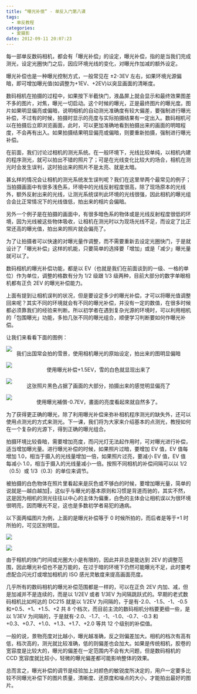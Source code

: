 ```yaml
---
title: “曝光补偿” - 单反入门第八课 
tags:
  - 单反教程
categories:
  - 爱摄影
date: 2012-09-11 20:07:23
---
```


每一部单反数码相机，都会有「曝光补偿」的设定，曝光补偿，指的是当我们完成测光，设定光圈快门之后，因应环境光线的变化，对曝光作加减的额外设定。

曝光补偿也是一种曝光控制方式，一般常见在 ±2-3EV 左右，如果环境光源偏暗，即可增加曝光值(如调整为+1EV、+2EV)以突显画面的清晰度。

数码相机在拍摄的过程中，如果按下半截快门，液晶屏上就会显示和最终效果图差不多的图片，对焦，曝光一切启动。这个时候的曝光，正是最终图片的曝光度。图片如果明显偏亮或偏暗，说明相机的自动测光准确度有较大偏差，要强制进行曝光补偿，不过有的时候，拍摄时显示的亮度与实际拍摄结果有一定出入。数码相机可以在拍摄后立即浏览画面，此时，可以更加准确地看到拍摄出来的画面的明暗程度，不会再有出入。如果拍摄结果明显偏亮或偏暗，则要重新拍摄，强制进行曝光补偿。

在前面，我们讨论过相机的测光系统。在一般环境下，光线比较单纯，以相机内建的程序测光，就可以拍出不错的照片了；可是在光线变化比较大的场合，相机在测光时会发生误判，这时拍出来的照片不是太亮、就是太暗。

甚幺样的情况会让相机的测光系统发生误判呢？我们在这里举两个最常见的例子；当拍摄画面中有很多浅色系，环境中的光线反射程度很高，除了现场原本的光线外，额外反射出来的光线，让测光系统误判此环境的光线很强，因此相机的曝光组合会比正常情况下的光线值低，拍出来的相片会偏暗。

<!-- more -->

另外一个例子是在拍摄的画面中，有很多暗色系的物体或是光线反射程度很低的环境，因为光线被这些物体吸收，让相机在测光时以为现场光线不足，而设定了比正常还高的曝光值，拍出来的照片就会偏亮了。

为了让拍摄者可以快速的对曝光量作调整，而不需要重新去设定光圈快门，于是就设计了「曝光补偿」这样的机能，只要简单的选择要「增加」或是「减少」曝光量就可以了。

数码相机的曝光补偿功能，都是以 EV（也就是我们在前面谈到的一级、一格的单位）作为单位，调整的格数有分为 1/2 级跟 1/3 级两种，目前大部分的数字单眼相机都有正负 2EV 的曝光补偿能力。

上面有提到让相机误判的状况，但是要设定多少的曝光补偿，才可以将曝光值调整回来呢？其实不同的环境就会有不同的曝光补偿，并没有一定的数值，在很多时候都必须靠我们的经验来判断。所以初学者在遇到复杂光源的环境时，可以利用相机的「包围曝光」功能，多拍几张不同的曝光组合，顺便学习判断要如何作曝光补偿。

让我们来看看下面的图例：

![](/images/sle/SLR_eighth1.jpg)<p align="center" style="line-height: initial; margin-top: -20px;">我们出国常会拍的雪景，使用相机曝光的原始设定，拍出来的图明显偏暗</p>

![](/images/sle/SLR_eighth2.jpg)<p align="center" style="line-height: initial; margin-top: -20px;">使用曝光补偿+1.5EV，雪的白色就显现出来了</p>

![](/images/sle/SLR_eighth3.jpg)<p align="center" style="line-height: initial; margin-top: -20px;">这张照片黑色占据了画面的大部分，拍摄出来的感觉明显偏亮了</p>

![](/images/sle/SLR_eighth4.jpg)<p align="center" style="line-height: initial; margin-top: -20px;">使用曝光補償-0.7EV，畫面的亮度看起來就自然多了。</p>

为了获得更正确的曝光，除了利用曝光补偿来弥补相机程序测光的缺失外，还可以使用点测光的方式来测光。下一课，我们将为大家来介绍基本的点测光，教授如何在一个复杂的光源下，得到正确的曝光组合。

拍摄环境比较昏暗，需要增加亮度，而闪光灯无法起作用时，可对曝光进行补偿，适当增加曝光量。进行曝光补偿的时候，如果照片过暗，要增加 EV 值，EV 值每增加 1.0，相当于摄入的光线量增加一倍，如果照片过亮，要减小 EV 值，EV 值每减小 1.0，相当于摄入的光线量减小一倍。按照不同相机的补偿间隔可以以 1/2（0.5）或 1/3（0.3）的单位来调节。

被拍摄的白色物体在照片里看起来是灰色或不够白的时候，要增加曝光量，简单的说就是―越白越加‖，这似乎与曝光的基本原则和习惯是背道而驰的，其实不然，这是因为相机的测光往往以中心的主体为偏重，白色的主体会让相机误以为很环境很明亮，因而曝光不足，这也是多数初学者易犯的通病。

以下面两幅图片为例，上面的是曝光补偿等于 0 时候所拍的，而后者是等于+1 时所拍的，可见区别明显。

![](/images/sle/SLR_eighth5.jpg)

![](/images/sle/SLR_eighth6.jpg)

由于相机的快门时间或光圈大小是有限的，因此并非总是能达到 2EV 的调整范围，因此曝光补偿也不是万能的，在过于暗的环境下仍然可能曝光不足，此时要考虑配合闪光灯或增加相机的 ISO 感光灵敏度来提高画面亮度。

几乎所有的数码相机的曝光补偿范围都是一样的，可以在正负 2EV 内加、减，但是加减并不是连续的，而是以 1/2EV 或者 1/3EV 为间隔跳跃式的。早期的老式数码相机比如柯达的 DC215 就是以 1/2EV 为间隔的，于是有-2.0、-1.5、-1、-0.5 和+0.5、+1、+1.5、+2 共 8 个档次，而目前主流的数码相机分档要更细一些，是以 1/3EV 为间隔的，于是就有-2.0、-1.7、-1、-1.0、-0.7、-0.3 和+0.3、+0.7、+1.0、+1.3、+1.7、+2.0 等共 12 个级别的补偿值。

一般的说，景物亮度对比越小，曝光越准确，反之则偏差加大。相机的档次有高有低，档次高的，测光就比较准确，低的则偏差也会加大。如果是传统相机，胶卷的宽容度是比较大的，曝光的偏差在一定范围内不会有大问题，但是数码相机的 CCD 宽容度就比较小，轻微的曝光偏差都可能影响整体的效果。

总而言之，曝光补偿的调节是经验加上对颜色的敏锐度所决定的，用户一定要多比较不同曝光补偿下的图片质量，清晰度、还原度和噪点的大小，才能拍出最好的图片。
